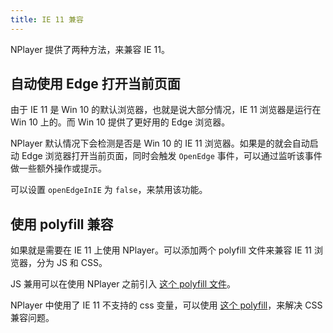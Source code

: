```yaml
---
title: IE 11 兼容
---
```


NPlayer 提供了两种方法，来兼容 IE 11。

## 自动使用 Edge 打开当前页面

由于 IE 11 是 Win 10 的默认浏览器，也就是说大部分情况，IE 11 浏览器是运行在 Win 10 上的。而 Win 10 提供了更好用的 Edge 浏览器。

NPlayer 默认情况下会检测是否是 Win 10 的 IE 11 浏览器。如果是的就会自动启动 Edge 浏览器打开当前页面，同时会触发 `OpenEdge` 事件，可以通过监听该事件做一些额外操作或提示。

可以设置 `openEdgeInIE` 为 `false`，来禁用该功能。

## 使用 polyfill 兼容

如果就是需要在 IE 11 上使用 NPlayer。可以添加两个 polyfill 文件来兼容 IE 11 浏览器，分为 JS 和 CSS。

JS 兼用可以在使用 NPlayer 之前引入 [这个 polyfill 文件](https://github.com/woopen/nplayer/blob/main/fixtures/polyfill.js)。

NPlayer 中使用了 IE 11 不支持的 css 变量，可以使用 [这个 polyfill](https://github.com/nuxodin/ie11CustomProperties)，来解决 CSS 兼容问题。
